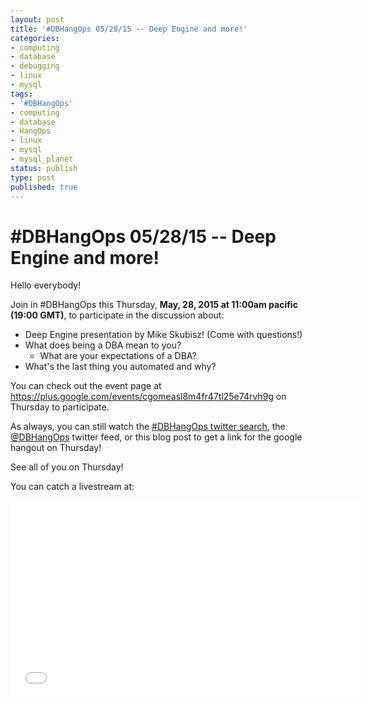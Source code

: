 ```yaml
---
layout: post
title: '#DBHangOps 05/28/15 -- Deep Engine and more!'
categories:
- computing
- database
- debugging
- linux
- mysql
tags:
- '#DBHangOps'
- computing
- database
- HangOps
- linux
- mysql
- mysql_planet
status: publish
type: post
published: true
---
```

\#DBHangOps 05/28/15 -- Deep Engine and more!
=========================================================

Hello everybody!

Join in \#DBHangOps this Thursday, **May, 28, 2015 at 11:00am pacific (19:00 GMT)**, to participate in the discussion about:

* Deep Engine presentation by Mike Skubisz! (Come with questions!)
* What does being a DBA mean to you?
  * What are your expectations of a DBA?
* What's the last thing you automated and why?

You can check out the event page at https://plus.google.com/events/cgomeasl8m4fr47tl25e74rvh9g on Thursday to participate.

As always, you can still watch the [\#DBHangOps twitter search](https://twitter.com/search/realtime?q=%23DBHangOps), the [@DBHangOps](https://twitter.com/dbhangops) twitter feed, or this blog post to get a link for the google hangout on Thursday!

See all of you on Thursday!

You can catch a livestream at:

<iframe width="560" height="315" src="//www.youtube.com/embed/SVc3fU_a7PU" frameborder="0" allowfullscreen></iframe>
